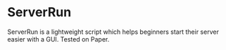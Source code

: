 # ServerRun
ServerRun is a lightweight script which helps beginners start their server easier with a GUI. Tested on Paper.

